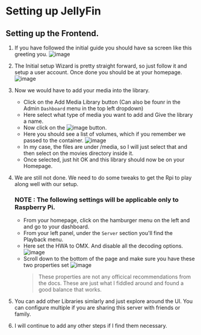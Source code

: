 # Setting up JellyFin

## Setting up the Frontend.

1. If you have followed the initial guide you should have sa screen like this greeting you. 
      ![image](https://user-images.githubusercontent.com/26784551/113730987-01c9a900-9716-11eb-91bd-269f02686f28.png)

2. The Initial setup Wizard is pretty straight forward, so just follow it and setup a user account. Once done you should be at your homepage.
      ![image](https://user-images.githubusercontent.com/26784551/113731278-47867180-9716-11eb-96c3-65c94439bdee.png)

3. Now we would have to add your media into the library.
     - Click on the Add Media Library button (Can also be founr in the Admin `Dashboard` menu in the top left dropdown)
     - Here select what type of media you want to add and Give the library a name.
     - Now click on the ![image](https://user-images.githubusercontent.com/26784551/113732132-f32fc180-9716-11eb-945a-471ac2c23ad7.png) button.
     - Here you should see a list of volumes, which if you remember we passed to the container.
            ![image](https://user-images.githubusercontent.com/26784551/113732301-1b1f2500-9717-11eb-8f3c-ecd257ac8cac.png) 
     - In my case, the files are under /media, so I will just select that and then select on the movies directory inside it.
     - Once selected, just hit OK and this library should now be on your Homepage. 

4. We are still not done. We need to do some tweaks to get the Rpi to play along well with our setup.
      ### NOTE :  The following settings will be applicable only to Raspberry Pi.
     - From your homepage, click on the hamburger menu on the left and and go to your dashboard.
     - From your left panel, under the `Server` section you'll find the Playback menu.
     - Here set the HWA to OMX. And disable all the decoding options. 
            ![image](https://user-images.githubusercontent.com/26784551/113734634-1fe4d880-9719-11eb-9aff-7a0f3e937e5f.png)
     - Scroll down to the bottom of the page and make sure you have these two properties set 
            ![image](https://user-images.githubusercontent.com/26784551/113734924-65090a80-9719-11eb-92b0-6b1649f1ebb4.png)
        > These properties are not any officical recommendations from the docs. These are just what I fiddled around and found a good balance that works.
 
5. You can add other Libraries simlarly and just explore around the UI. You can configure multiple if you are sharing this server with friends or family.
6. I will continue to add any other steps if I find them necessary.
  
   
